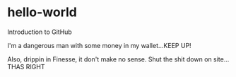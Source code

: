 # hello-world
Introduction to GitHub

I'm a dangerous man with some money in my wallet...KEEP UP!


Also, drippin in Finesse, it don't make no sense.  Shut the shit down on site... THAS RIGHT
